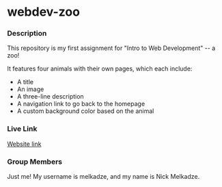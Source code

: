 # webdev-zoo

### Description

This repository is my first assignment for "Intro to Web Development" -- a zoo!

It features four animals with their own pages, which each include:
* A title
* An image
* A three-line description
* A navigation link to go back to the homepage
* A custom background color based on the animal

### Live Link
[Website link](https://melkadze.com/webdev-zoo/)

### Group Members
Just me! My username is melkadze, and my name is Nick Melkadze.
